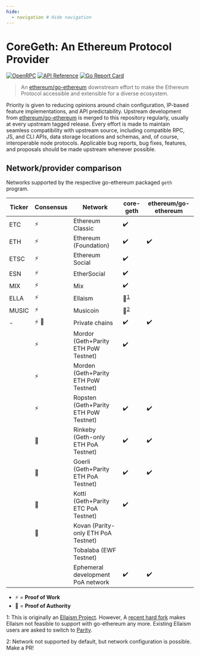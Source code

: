 ```yaml
---
hide:
  - navigation # Hide navigation
---
```


# CoreGeth: An Ethereum Protocol Provider

[![OpenRPC](https://img.shields.io/static/v1.svg?label=OpenRPC&message=1.14.0&color=blue)](#openrpc-discovery)
[![API Reference](https://camo.githubusercontent.com/915b7be44ada53c290eb157634330494ebe3e30a/68747470733a2f2f676f646f632e6f72672f6769746875622e636f6d2f676f6c616e672f6764646f3f7374617475732e737667)](https://godoc.org/github.com/etclabscore/core-geth)
[![Go Report Card](https://goreportcard.com/badge/github.com/etclabscore/core-geth)](https://goreportcard.com/report/github.com/etclabscore/core-geth)

> An [ethereum/go-ethereum](https://github.com/ethereum/go-ethereum) downstream effort to make the Ethereum Protocol accessible and extensible for a diverse ecosystem.

Priority is given to reducing opinions around chain configuration, IP-based feature implementations, and API predictability.
Upstream development from [ethereum/go-ethereum](https://github.com/ethereum/go-ethereum) is merged to this repository regularly,
 usually at every upstream tagged release. Every effort is made to maintain seamless compatibility with upstream source, including compatible RPC, JS, and CLI
 APIs, data storage locations and schemas, and, of course, interoperable node protocols. Applicable bug reports, bug fixes, features, and proposals should be
 made upstream whenever possible.

## Network/provider comparison

Networks supported by the respective go-ethereum packaged `geth` program.

| Ticker | Consensus         | Network                               | core-geth                                                | ethereum/go-ethereum |
| ---    | ---               | ---                                   | ---                                                      | ---                  |
| ETC    | :zap:             | Ethereum Classic                      | :heavy_check_mark:                                       |                      |
| ETH    | :zap:             | Ethereum (Foundation)                 | :heavy_check_mark:                                       | :heavy_check_mark:   |
| ETSC   | :zap:             | Ethereum Social                       | :heavy_check_mark:                                       |                      |
| ESN    | :zap:             | EtherSocial                           | :heavy_check_mark:                                       |                      |
| MIX    | :zap:             | Mix                                   | :heavy_check_mark:                                       |                      |
| ELLA   | :zap:             | Ellaism                               | :no_entry_sign:<sup>[1](#ellaism-footnote)</sup>         |                      |
| MUSIC  | :zap:             | Musicoin                              | :open_file_folder:<sup>[2](#configuration-capable)</sup> |                      |
| -      | :zap: :handshake: | Private chains                        | :heavy_check_mark:                                       | :heavy_check_mark:   |
|        | :zap:             | Mordor (Geth+Parity ETH PoW Testnet)  | :heavy_check_mark:                                       |                      |
|        | :zap:             | Morden (Geth+Parity ETH PoW Testnet)  |                                                          |                      |
|        | :zap:             | Ropsten (Geth+Parity ETH PoW Testnet) | :heavy_check_mark:                                       | :heavy_check_mark:   |
|        | :handshake:       | Rinkeby (Geth-only ETH PoA Testnet)   | :heavy_check_mark:                                       | :heavy_check_mark:   |
|        | :handshake:       | Goerli (Geth+Parity ETH PoA Testnet)  | :heavy_check_mark:                                       | :heavy_check_mark:   |
|        | :handshake:       | Kotti (Geth+Parity ETC PoA Testnet)   | :heavy_check_mark:                                       |                      |
|        | :handshake:       | Kovan (Parity-only ETH PoA Testnet)   |                                                          |                      |
|        |                   | Tobalaba (EWF Testnet)                |                                                          |                      |
|        |                   | Ephemeral development PoA network     | :heavy_check_mark:                                       | :heavy_check_mark:   |

- :zap: = __Proof of Work__
- :handshake: = __Proof of Authority__

<a name="ellaism-footnote">1</a>: This is originally an [Ellaism
Project](https://github.com/ellaism). However, A [recent hard
fork](https://github.com/ellaism/specs/blob/master/specs/2018-0003-wasm-hardfork.md)
makes Ellaism not feasible to support with go-ethereum any more. Existing
Ellaism users are asked to switch to
[Parity](https://github.com/paritytech/parity).

<a name="configuration-capable">2</a>: Network not supported by default, but network configuration is possible. Make a PR!

